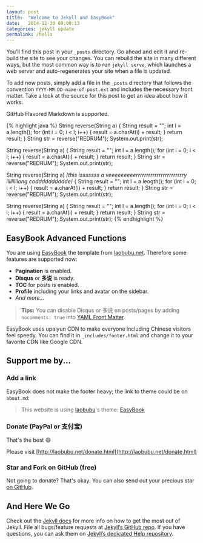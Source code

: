```yaml
---
layout: post
title:  "Welcome to Jekyll and EasyBook"
date:   2014-12-30 09:00:13
categories: jekyll update
permalink: /hello
---
```


You’ll find this post in your `_posts` directory. Go ahead and edit it and re-build the site to see your changes. You can rebuild the site in many different ways, but the most common way is to run `jekyll serve`, which launches a web server and auto-regenerates your site when a file is updated.

To add new posts, simply add a file in the `_posts` directory that follows the convention `YYYY-MM-DD-name-of-post.ext` and includes the necessary front matter. Take a look at the source for this post to get an idea about how it works.

GitHub Flavored Markdown is supported.

{% highlight java %}
String reverse(String a) {
 String result = "";
 int l = a.length();
 for (int i = 0; i < l; i++) {
  result = a.charAt(i) + result;
 }
 return result;
}
String str = reverse("REDRUM");
System.out.print(str);

String reverse(String a) {
 String result = "";
 int l = a.length();
 for (int i = 0; i < l; i++) {
  result = a.charAt(i) + result;
 }
 return result;
}
String str = reverse("REDRUM");
System.out.print(str);

String reverse(String a) /*this isssssss a veeeeeeeeerrrrrrrrrrrrrrrrrrrrrrry lllllllllong codddddddddde*/ {
 String result = "";
 int l = a.length();
 for (int i = 0; i < l; i++) {
  result = a.charAt(i) + result;
 }
 return result;
}
String str = reverse("REDRUM");
System.out.print(str);

String reverse(String a) {
 String result = "";
 int l = a.length();
 for (int i = 0; i < l; i++) {
  result = a.charAt(i) + result;
 }
 return result;
}
String str = reverse("REDRUM");
System.out.print(str);
{% endhighlight %}

## EasyBook Advanced Functions ##

You are using [EasyBook][github-easybook] the template from [laobubu.net](http://laobubu.net). Therefore some features are supported now:

* **Pagination** is enabled.
* **Disqus** or **多说** is ready.
* **TOC** for posts is enabled.
* **Profile** including your links and avatar on the sidebar.
* *And more...*

> **Tips:** You can disable Disqus or 多说 on posts/pages by adding `nocomments: true` into [YAML Front Matter][frontmatter].

EasyBook uses upaiyun CDN to make everyone lncluding Chinese visitors feel speedy. You can find it in `_includes/footer.html` and change it to your favorite CDN like Google CDN.

## Support me by... ##

### Add a link ###

EasyBook does not make the footer heavy; the link to theme could be on `about.md`:

> This website is using [laobubu](http://laobubu.net)'s theme: [EasyBook](https://github.com/laobubu/jekyll-theme-EasyBook)

### Donate (PayPal or 支付宝) ###

That's the best :smile: 

Please visit [http://laobubu.net/donate.html](http://laobubu.net/donate.html)

### Star and Fork on GitHub (free) ###

Not going to donate? That's okay. You can also send out your precious star [on GitHub][github-easybook].

## And Here We Go ##

Check out the [Jekyll docs][jekyll] for more info on how to get the most out of Jekyll. File all bugs/feature requests at [Jekyll’s GitHub repo][jekyll-gh]. If you have questions, you can ask them on [Jekyll’s dedicated Help repository][jekyll-help].

[jekyll]:      http://jekyllrb.com
[jekyll-gh]:   https://github.com/jekyll/jekyll
[jekyll-help]: https://github.com/jekyll/jekyll-help
[frontmatter]: http://jekyllrb.com/docs/frontmatter/
[github-easybook]: https://github.com/laobubu/jekyll-theme-EasyBook
